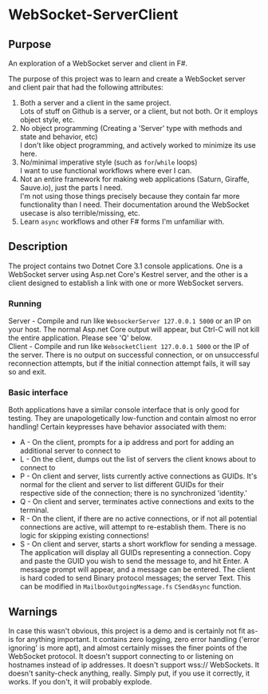 # WebSocket-ServerClient

## Purpose

An exploration of a WebSocket server and client in F#.

The purpose of this project was to learn and create a WebSocket server and client pair that had the following attributes:  

1) Both a server and a client in the same project.  
    Lots of stuff on Github is a server, or a client, but not both. Or it employs object style, etc.  
2) No object programming (Creating a 'Server' type with methods and state and behavior, etc)  
    I don't like object programming, and actively worked to minimize its use here.  
3) No/minimal imperative style (such as `for`/`while` loops)  
    I want to use functional workflows where ever I can.  
4) Not an entire framework for making web applications (Saturn, Giraffe, Sauve.io), just the parts I need.  
    I'm not using those things precisely because they contain far more functionality than I need. Their documentation around the WebSocket usecase is also terrible/missing, etc.  
5) Learn `async` workflows and other F# forms I'm unfamiliar with.  
    
## Description

The project contains two Dotnet Core 3.1 console applications. One is a WebSocket server using Asp.net Core's Kestrel server, and the other is a client designed to establish a link with one or more WebSocket servers.

### Running

Server - Compile and run like `WebsockerServer 127.0.0.1 5000` or an IP on your host. The normal Asp.net Core output will appear, but Ctrl-C will not kill the entire application. Please see 'Q' below.  
Client - Compile and run like `WebsocketClient 127.0.0.1 5000` or the IP of the server. There is no output on successful connection, or on unsuccessful reconnection attempts, but if the initial connection attempt fails, it will say so and exit.

### Basic interface

Both applications have a similar console interface that is only good for testing. They are unapologetically low-function and contain almost no error handling! Certain keypresses have behavior associated with them:  
  * A - On the client, prompts for a ip address and port for adding an additional server to connect to  
  * L - On the client, dumps out the list of servers the client knows about to connect to
  * P - On client and server, lists currently active connections as GUIDs. It's normal for the client and server to list different GUIDs for their respective side of the connection; there is no synchronized 'identity.'
  * Q - On client and server, terminates active connections and exits to the terminal.
  * R - On the client, if there are no active connections, or if not all potential connections are active, will attempt to re-establish them. There is no logic for skipping existing connections!
  * S - On client and server, starts a short workflow for sending a message. The application will display all GUIDs representing a connection. Copy and paste the GUID you wish to send the message to, and hit Enter. A message prompt will appear, and a message can be entered. The client is hard coded to send Binary protocol messages; the server Text. This can be modified in `MailboxOutgoingMessage.fs` `CSendAsync` function.
  
## Warnings
In case this wasn't obvious, this project is a demo and is certainly not fit as-is for anything important. It contains zero logging, zero error handling ('error ignoring' is more apt), and almost certainly misses the finer points of the WebSocket protocol. It doesn't support connecting to or listening on hostnames instead of ip addresses. It doesn't support wss:// WebSockets. It doesn't sanity-check anything, really. Simply put, if you use it correctly, it works. If you don't, it will probably explode.

